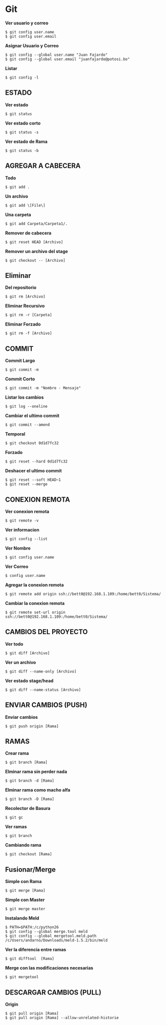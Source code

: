 # Git


__Ver usuario y correo__
```git
$ git config user.name
$ git config user.email
```


__Asignar Usuario y Correo__
```git
$ git config --global user.name "Juan Fajardo"
$ git config --global user.email "juanfajardo@potosi.bo"
```

__Listar__
```git
$ git config -l
```



## ESTADO

__Ver estado__
```git
$ git status
```

__Ver estado corto__
```git
$ git status -s
```

__Ver estado de Rama__
```git
$ git status -b
```

## AGREGAR A CABECERA

__Todo__
```git
$ git add .
```

__Un archivo__
```git
$ git add \[File\]
```

__Una carpeta__
```git
$ git add Carpeta/Carpeta1/.
```

__Remover de cabecera__
```git
$ git reset HEAD [Archivo]
```

__Remover un archivo del stage__
```git
$ git checkout -- [Archivo]
```

## Eliminar
__Del repositorio__
```git
$ git rm [Archivo]
```

__Eliminar Recursivo__
```git
$ git rm -r [Carpeta]
```

__Eliminar Forzado__
```git
$ git rm -f [Archivo]
```



## COMMIT

__Commit Largo__
```git
$ git commit -m
```

__Commit Corto__
```git
$ git commit -m "Nombre - Mensaje"
```

__Listar los cambios__
```git
$ git log --oneline
```

__Cambiar el ultimo commit__
```git
$ git commit --amend
```

__Temporal__
```git
$ git checkout 0d1d7fc32
```

__Forzado__
```git
$ git reset --hard 0d1d7fc32
```

__Deshacer el ultimo commit__
```git
$ git reset --soft HEAD~1
$ git reset --merge
```




## CONEXION REMOTA

__Ver conexion remota__
```git
$ git remote -v
```

__Ver informacion__
```git
$ git config --list
```


__Ver Nombre__
```git
$ git config user.name
```


__Ver Correo__
```git
$ config user.name
```


__Agregar la conexion remota__
```git
$ git remote add origin ssh://bett0@192.168.1.109:/home/bett0/Sistema/
```

__Cambiar la conexion remota__
```git
$ git remote set-url origin ssh://bett0@192.168.1.109:/home/bett0/Sistema/
```



## CAMBIOS DEL PROYECTO

__Ver todo__
```git
$ git diff [Archivo]
```

__Ver un archivo__
```git
$ git diff --name-only [Archivo]
```

__Ver estado stage/head__
```git
$ git diff --name-status [Archivo]
```


## ENVIAR CAMBIOS (PUSH)

__Enviar cambios__
```git
$ git push origin [Rama]
```




## RAMAS


__Crear rama__
```git
$ git branch [Rama]
```

__Elminar rama sin perder nada__
```git
$ git branch -d [Rama]
```

__Elminar rama como macho alfa__
```git
$ git branch -D [Rama]
```

__Recolector de Basura__
```git
$ git gc
```

__Ver ramas__
```git
$ git branch
```

__Cambiando rama__
```git
$ git checkout [Rama]
```


## Fusionar/Merge

__Simple con Rama__
```git
$ git merge [Rama]
```

__Simple con Master__
```git
$ git merge master
```
__Instalando Meld__
```git
$ PATH=$PATH:/c/python26
$ git config --global merge.tool meld
$ git config --global mergetool.meld.path /c/Users/andarno/Downloads/meld-1.5.2/bin/meld
```

__Ver la diferencia entre ramas__
```git
$ git difftool  [Rama]
```
__Merge con las modificaciones necesarias__
```git
$ git mergetool
```


## DESCARGAR CAMBIOS (PULL)
__Origin__
```git
$ git pull origin [Rama]
$ git pull origin [Rama] --allow-unrelated-historie
```

